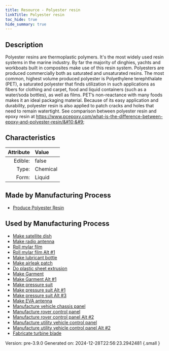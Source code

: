 ```yaml
---
title: Resource - Polyester resin
linkTitle: Polyester resin
toc_hide: true
hide_summary: true
---
```


## Description
&#10;&#9;&#9;Polyester resins are thermoplastic polymers. It&#39;s the most widely used resin systems in the marine industry. &#10;&#9; By far the majority of dinghies, yachts and workboats built in composites make use of this &#10;&#9; resin system. Polyesters are produced commercially both as saturated and unsaturated resins. &#10;&#9; The most common, highest volume produced polyester is Polyethylene terephthalate (PET), a &#10;&#9; saturated polyester that finds utilization in such applications as fibers for clothing and &#10;&#9; carpet, food and liquid containers (such as a water/soda bottles), as well as films. &#10;&#9; PET’s non-reactance with many foods makes it an ideal packaging material. Because &#10;&#9; of its easy application and durability, polyester resin is also applied to patch cracks &#10;&#9; and holes that need to remain watertight. See comparison between polyester resin and &#10;&#9; epoxy resin at https://www.pcepoxy.com/what-is-the-difference-between-epoxy-and-polyester-resin/&#10;&#9;

## Characteristics

| Attribute      | Value |
|--------:|:------|
|Edible:|false|
|Type:|Chemical|
|Form:|Liquid|
 
## Made by Manufacturing Process

- [Produce Polyester Resin](/docs/definitions/process/produce-polyester-resin)

## Used by Manufacturing Process

- [Make satellite dish](/docs/definitions/process/make-satellite-dish)
- [Make radio antenna](/docs/definitions/process/make-radio-antenna)
- [Roll mylar film](/docs/definitions/process/roll-mylar-film)
- [Roll mylar film Alt #1](/docs/definitions/process/roll-mylar-film-alt--1)
- [Make lubricant bottle](/docs/definitions/process/make-lubricant-bottle)
- [Make airleak patch](/docs/definitions/process/make-airleak-patch)
- [Do plastic sheet extrusion](/docs/definitions/process/do-plastic-sheet-extrusion)
- [Make Garment](/docs/definitions/process/make-garment)
- [Make Garment Alt #1](/docs/definitions/process/make-garment-alt--1)
- [Make pressure suit](/docs/definitions/process/make-pressure-suit)
- [Make pressure suit Alt #1](/docs/definitions/process/make-pressure-suit-alt--1)
- [Make pressure suit Alt #3](/docs/definitions/process/make-pressure-suit-alt--3)
- [Make EVA antenna](/docs/definitions/process/make-eva-antenna)
- [Manufacture vehicle chassis panel](/docs/definitions/process/manufacture-vehicle-chassis-panel)
- [Manufacture rover control panel](/docs/definitions/process/manufacture-rover-control-panel)
- [Manufacture rover control panel Alt #2](/docs/definitions/process/manufacture-rover-control-panel-alt--2)
- [Manufacture utility vehicle control panel](/docs/definitions/process/manufacture-utility-vehicle-control-panel)
- [Manufacture utility vehicle control panel Alt #2](/docs/definitions/process/manufacture-utility-vehicle-control-panel-alt--2)
- [Fabricate turbine blade](/docs/definitions/process/fabricate-turbine-blade)


    

Version: pre-3.9.0 Generated on: 2024-12-28T22:56:23.2942481
{.small }
